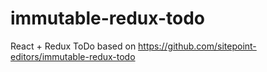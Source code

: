 # immutable-redux-todo
React + Redux ToDo based on https://github.com/sitepoint-editors/immutable-redux-todo
